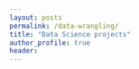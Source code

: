 ```yaml
---
layout: posts
permalink: /data-wrangling/
title: "Data Science projects"
author_profile: true
header:
---
```



